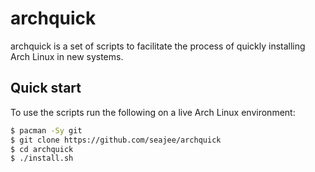 # archquick

archquick is a set of scripts to facilitate the process of quickly installing
Arch Linux in new systems.

## Quick start

To use the scripts run the following on a live Arch Linux environment:

```bash
$ pacman -Sy git
$ git clone https://github.com/seajee/archquick
$ cd archquick
$ ./install.sh
```
